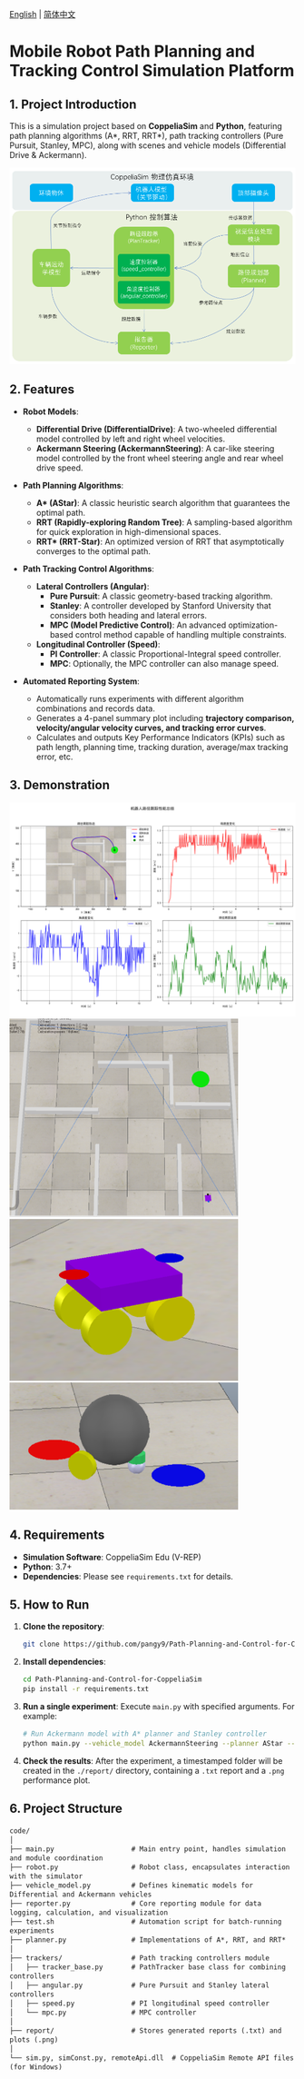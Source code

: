 [English](README.md) | [简体中文](README_zh-CN.md)

# Mobile Robot Path Planning and Tracking Control Simulation Platform

## 1. Project Introduction

This is a simulation project based on **CoppeliaSim** and **Python**, featuring path planning algorithms (A*, RRT, RRT*), path tracking controllers (Pure Pursuit, Stanley, MPC), along with scenes and vehicle models (Differential Drive & Ackermann).

![Framework](./assets/framework.png)

## 2. Features

*   **Robot Models**:
    *   **Differential Drive (DifferentialDrive)**: A two-wheeled differential model controlled by left and right wheel velocities.
    *   **Ackermann Steering (AckermannSteering)**: A car-like steering model controlled by the front wheel steering angle and rear wheel drive speed.

*   **Path Planning Algorithms**:
    *   **A\* (AStar)**: A classic heuristic search algorithm that guarantees the optimal path.
    *   **RRT (Rapidly-exploring Random Tree)**: A sampling-based algorithm for quick exploration in high-dimensional spaces.
    *   **RRT\* (RRT-Star)**: An optimized version of RRT that asymptotically converges to the optimal path.

*   **Path Tracking Control Algorithms**:
    *   **Lateral Controllers (Angular)**:
        *   **Pure Pursuit**: A classic geometry-based tracking algorithm.
        *   **Stanley**: A controller developed by Stanford University that considers both heading and lateral errors.
        *   **MPC (Model Predictive Control)**: An advanced optimization-based control method capable of handling multiple constraints.
    *   **Longitudinal Controller (Speed)**:
        *   **PI Controller**: A classic Proportional-Integral speed controller.
        *   **MPC**: Optionally, the MPC controller can also manage speed.

*   **Automated Reporting System**:
    *   Automatically runs experiments with different algorithm combinations and records data.
    *   Generates a 4-panel summary plot including **trajectory comparison, velocity/angular velocity curves, and tracking error curves**.
    *   Calculates and outputs Key Performance Indicators (KPIs) such as path length, planning time, tracking duration, average/max tracking error, etc.

## 3. Demonstration

![Performance Summary Example](./assets/AckermannSteering_AStar_MPC_PI.png)
<img src="./assets/example.gif" alt="Accelerated Demo GIF" width="80%">
<img src="./assets/Ackermann.png" alt="阿克曼小车示例" width="80%">
<img src="./assets/DifferentialDrive.png" alt="阿克曼小车示例" width="80%">

## 4. Requirements

*   **Simulation Software**: CoppeliaSim Edu (V-REP)
*   **Python**: 3.7+
*   **Dependencies**: Please see `requirements.txt` for details.

## 5. How to Run
1.  **Clone the repository**: 
    ```bash
    git clone https://github.com/pangy9/Path-Planning-and-Control-for-CoppeliaSim.git
    ```
2.  **Install dependencies**:
    ```bash
    cd Path-Planning-and-Control-for-CoppeliaSim
    pip install -r requirements.txt
    ```
3.  **Run a single experiment**: Execute `main.py` with specified arguments. For example:
    ```bash
    # Run Ackermann model with A* planner and Stanley controller
    python main.py --vehicle_model AckermannSteering --planner AStar --angular Stanley --speed PI
    ```
4.  **Check the results**: After the experiment, a timestamped folder will be created in the `./report/` directory, containing a `.txt` report and a `.png` performance plot.

## 6. Project Structure

```
code/
│
├── main.py                   # Main entry point, handles simulation and module coordination
├── robot.py                  # Robot class, encapsulates interaction with the simulator
├── vehicle_model.py          # Defines kinematic models for Differential and Ackermann vehicles
├── reporter.py               # Core reporting module for data logging, calculation, and visualization
├── test.sh                   # Automation script for batch-running experiments
├── planner.py                # Implementations of A*, RRT, and RRT*
│
├── trackers/                 # Path tracking controllers module
│   ├── tracker_base.py       # PathTracker base class for combining controllers
│   ├── angular.py            # Pure Pursuit and Stanley lateral controllers
│   ├── speed.py              # PI longitudinal speed controller
│   └── mpc.py                # MPC controller
│
├── report/                   # Stores generated reports (.txt) and plots (.png)
│
└── sim.py, simConst.py, remoteApi.dll  # CoppeliaSim Remote API files (for Windows)
```